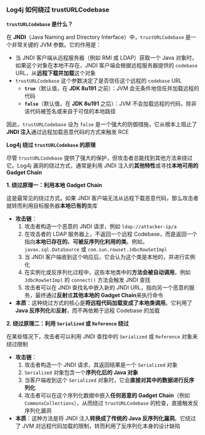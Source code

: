 ### Log4j 如何绕过 trustURLCodebase

**`trustURLCodebase` 是什么？**

在 **JNDI**（Java Naming and Directory Interface）中，`trustURLCodebase` 是一个非常关键的 JVM 参数。它的作用是：

- 当 JNDI 客户端从远程服务器（例如 RMI 或 LDAP）获取一个 Java 对象时，如果这个对象在本地不存在，JNDI 客户端会根据远程服务器提供的 `codebase` URL，从**远程下载并加载**这个对象
- `trustURLCodebase` 这个参数决定了是否信任这个远程的 `codebase` URL
  - **`true`**（默认值，在 **JDK 8u191** 之前）：JVM 会无条件地信任并加载远程的代码
  - **`false`**（默认值，在 **JDK 8u191** 之后）：JVM 不会加载远程的代码，除非该代码被签名或来自于可信的本地路径

因此，`trustURLCodebase` 设为 `false` 是一个强大的防御措施，它从根本上阻止了 **JNDI 注入**通过远程加载恶意代码的方式来触发 RCE

**Log4j 绕过 `trustURLCodebase` 的原理**

尽管 `trustURLCodebase` 提供了强大的保护，但攻击者总能找到其他方法来绕过它。Log4j 漏洞的绕过方式，通常是利用 JNDI 注入的**其他特性**或寻找**本地可用的 Gadget Chain**

**1. 绕过原理一：利用本地 Gadget Chain**

这是最常见的绕过方式。如果 JNDI 客户端无法从远程下载恶意代码，那么攻击者就转而利用目标服务器**本地已有的**类库

- **攻击链**：
  1. 攻击者构造一个恶意的 JNDI 请求，例如 `ldap://attacker-ip/a`
  2. 在攻击者的 LDAP 服务器上，不返回一个远程 Codebase，而是返回一个指向**本地已存在的、可被反序列化利用的类**。例如，`javax.sql.DataSource` 或 `com.sun.rowset.JdbcRowSetImpl`
  3. 当 JNDI 客户端收到这个响应后，它会认为这个类是本地的，并进行实例化
  4. 在实例化或反序列化过程中，这些本地类中的**方法会被自动调用**，例如 `JdbcRowSetImpl` 的 `connect()` 方法会触发 JNDI 查找
  5. 攻击者可以在 JNDI 查找名中嵌入新的 JNDI URL，指向另一个恶意的服务，最终通过**反射**或**其他本地的 Gadget Chain**来执行命令
- **本质**：这种绕过方式的核心是**将远程代码加载变成了本地类调用**。它利用了**Java 反序列化**和**反射**，而不再依赖于远程 Codebase 的加载

**2. 绕过原理二：利用 `Serialized` 或 `Reference` 绕过**

在某些情况下，攻击者可以利用 JNDI 查找中的 `Serialized` 或 `Reference` 对象来绕过限制

- **攻击链**：
  1. 攻击者构造一个 JNDI 请求，其返回结果是一个 `Serialized` 对象
  2. `Serialized` 对象包含一个**序列化后的 Java 对象**
  3. 当客户端收到这个 `Serialized` 对象时，它会**直接对其中的数据进行反序列化**
  4. 攻击者可以在这个序列化数据中嵌入**任何恶意的 Gadget Chain**（例如 `CommonsCollections`），从而绕过 `trustURLCodebase` 的检查，直接触发反序列化漏洞
- **本质**：这种方法是将 JNDI 注入**转换成了传统的 Java 反序列化漏洞**。它绕过了 JVM 对远程代码加载的限制，转而利用了反序列化本身的设计缺陷